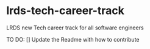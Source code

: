 # lrds-tech-career-track
LRDS new Tech career track for all software engineers

TO DO: 
[] Update the Readme with how to contribute
